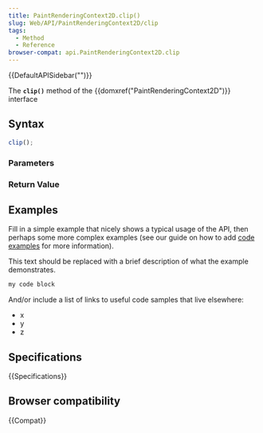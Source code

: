 ```yaml
---
title: PaintRenderingContext2D.clip()
slug: Web/API/PaintRenderingContext2D/clip
tags:
  - Method
  - Reference
browser-compat: api.PaintRenderingContext2D.clip
---
```

{{DefaultAPISidebar("")}}

The **`clip()`** method of the {{domxref("PaintRenderingContext2D")}} interface 

## Syntax

```js
clip();
```

### Parameters



### Return Value



## Examples

Fill in a simple example that nicely shows a typical usage of the API, then perhaps some more complex examples (see our guide on how to add [code examples](/en-US/docs/MDN/Contribute/Structures/Code_examples) for more information).

This text should be replaced with a brief description of what the example demonstrates.

```js
my code block
```

And/or include a list of links to useful code samples that live elsewhere:

*   x
*   y
*   z

## Specifications

{{Specifications}}

## Browser compatibility

{{Compat}}

